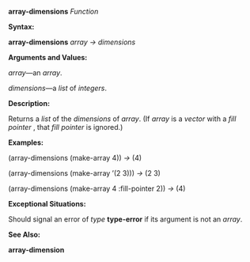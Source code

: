 **array-dimensions** *Function* 

**Syntax:** 

**array-dimensions** *array → dimensions* 

**Arguments and Values:** 

*array*—an *array*. 

*dimensions*—a *list* of *integers*. 

**Description:** 

Returns a *list* of the *dimensions* of *array*. (If *array* is a *vector* with a *fill pointer* , that *fill pointer* is ignored.) 

**Examples:** 

(array-dimensions (make-array 4)) *→* (4) 

(array-dimensions (make-array ’(2 3))) *→* (2 3) 

(array-dimensions (make-array 4 :fill-pointer 2)) *→* (4) 

**Exceptional Situations:** 

Should signal an error of *type* **type-error** if its argument is not an *array*. 

**See Also:** 

**array-dimension** 

